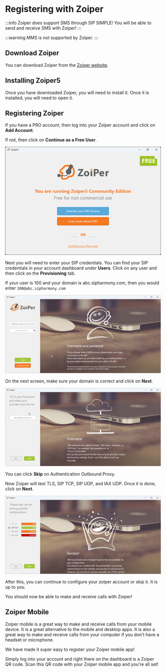 # Registering with Zoiper

:::info
Zoiper does support SMS through SIP SIMPLE! You will be able to send and receive SMS with Zoiper!
:::

:::warning
MMS is not supported by Zoiper.
:::

## Download Zoiper

You can download Zoiper from the [Zoiper website](https://www.zoiper.com/en/voip-softphone/download/current).

## Installing Zoiper5

Once you have downloaded Zoiper, you will need to install it. Once it is installed, you will need to open it.

## Registering Zoiper

If you have a PRO account, then log into your Zoiper account and click on **Add Account**.

If not, then click on **Continue as a Free User**.

![Zoiper install screen](./images/zoiper_install.png)

Next you will need to enter your SIP credentials. You can find your SIP credentials in your account dashboard under **Users**. Click on any user and then click on the **Provisioning** tab.

If your user is 100 and your domain is abc.sipharmony.com, then you would enter `100@abc.sipharmony.com`

![SIP server creds](./images/zoiper_account_entry.png)

On the next screen, make sure your domain is correct and click on **Next**.

![Zoiper domain](./images/zoiper_hostname.png)

You can click **Skip** on Authentication Outbound Proxy.

Now Zoiper will test TLS, SIP TCP, SIP UDP, and IAX UDP. Once it is done, click on **Next**.

![Zoiper protocal testing](./images/zoiper_tests.png)

After this, you can continue to configure your zoiper account or skip it. It is up to you.

You should now be able to make and receive calls with Zoiper!

## Zoiper Mobile

Zoiper mobile is a great way to make and receive calls from your mobile device. It is a great alternative to the mobile and desktop apps. It is also a great way to make and receive calls from your computer if you don't have a headset or microphone.

We have made it super easy to register your Zoiper mobile app!

Simply log into your account and right there on the dashboard is a Zoiper QR code. Scan this QR code with your Zoiper mobile app and you're all set!
